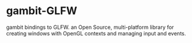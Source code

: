 gambit-GLFW
===========

gambit bindings to GLFW. an Open Source, multi-platform library for creating windows with OpenGL contexts and managing input and events.
